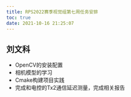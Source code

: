 ```yaml
---
title: RPS2022赛季视觉组第七周任务安排
toc: true
date: 2021-10-16 21:25:07
---
```


## 刘文科

- OpenCV的安装配置
- 相机模型的学习
- Cmake构建项目实践
- 完成和电控的Tx2通信延迟测量，完成相关报告

